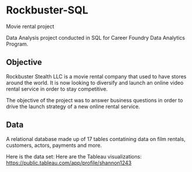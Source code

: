 # Rockbuster-SQL
Movie rental project

Data Analysis project conducted in SQL for Career Foundry Data Analytics Program.

## Objective
Rockbuster Stealth LLC is a movie rental company that used to have stores around the world. It is now looking to diversify and launch an online video rental service in order to stay competitive.

The objective of the project was to answer business questions in order to drive the launch strategy of a new online rental service.

## Data
A relational database made up of 17 tables contatining data on film rentals, customers, actors, payments and more. 

Here is the data set: 
Here are the Tableau visualizations: https://public.tableau.com/app/profile/shannon1243
